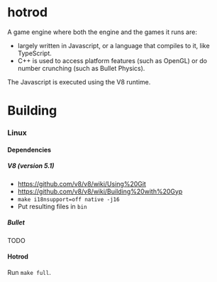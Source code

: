# hotrod

A game engine where both the engine and the games it runs are:
- largely written in Javascript, or a language that compiles to it, like TypeScript.
- C++ is used to access platform features (such as OpenGL) or do number crunching (such as Bullet Physics).

The Javascript is executed using the V8 runtime.

# Building

### Linux

#### Dependencies

##### V8 (version 5.1)

- https://github.com/v8/v8/wiki/Using%20Git
- https://github.com/v8/v8/wiki/Building%20with%20Gyp
- `make i18nsupport=off native -j16`
- Put resulting files in `bin`

##### Bullet

TODO

#### Hotrod

Run `make full`.
